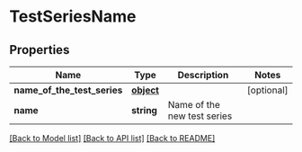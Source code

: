 # TestSeriesName

## Properties
Name | Type | Description | Notes
------------ | ------------- | ------------- | -------------
**name_of_the_test_series** | [**object**](.md) |  | [optional] 
**name** | **string** | Name of the new test series | 

[[Back to Model list]](../README.md#documentation-for-models) [[Back to API list]](../README.md#documentation-for-api-endpoints) [[Back to README]](../README.md)

